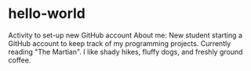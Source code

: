 # hello-world
Activity to set-up new GitHub account
About me:
New student starting a GitHub account to keep track of my programming projects. 
Currently reading "The Martian". 
I like shady hikes, fluffy dogs, and freshly ground coffee. 

